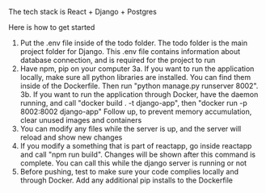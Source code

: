 The tech stack is React + Django + Postgres

Here is how to get started
1. Put the .env file inside of the todo folder. The todo folder is the main project folder for Django. This .env file contains information about database connection, and is required for the project to run
2. Have npm, pip on your computer
3a. If you want to run the application locally, make sure all python libraries are installed. You can find them inside of the Dockerfile. Then run "python manage.py runserver 8002".
3b. If you want to run the application through Docker, have the daemon running, and call "docker build . -t django-app", then "docker run -p 8002:8002 django-app"
Follow up, to prevent memory accumulation, clear unused images and containers
4. You can modify any files while the server is up, and the server will reload and show new changes
5. If you modify a something that is part of reactapp, go inside reactapp and call "npm run build". Changes will be shown after this command is complete. You can call this while the django server is running or not
6. Before pushing, test to make sure your code complies locally and through Docker. Add any additional pip installs to the Dockerfile 
